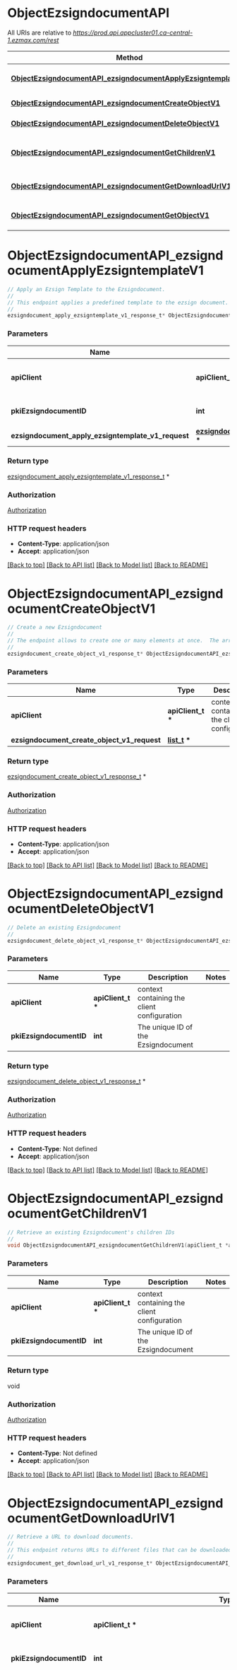 # ObjectEzsigndocumentAPI

All URIs are relative to *https://prod.api.appcluster01.ca-central-1.ezmax.com/rest*

Method | HTTP request | Description
------------- | ------------- | -------------
[**ObjectEzsigndocumentAPI_ezsigndocumentApplyEzsigntemplateV1**](ObjectEzsigndocumentAPI.md#ObjectEzsigndocumentAPI_ezsigndocumentApplyEzsigntemplateV1) | **POST** /1/object/ezsigndocument/{pkiEzsigndocumentID}/applyezsigntemplate | Apply an Ezsign Template to the Ezsigndocument.
[**ObjectEzsigndocumentAPI_ezsigndocumentCreateObjectV1**](ObjectEzsigndocumentAPI.md#ObjectEzsigndocumentAPI_ezsigndocumentCreateObjectV1) | **POST** /1/object/ezsigndocument | Create a new Ezsigndocument
[**ObjectEzsigndocumentAPI_ezsigndocumentDeleteObjectV1**](ObjectEzsigndocumentAPI.md#ObjectEzsigndocumentAPI_ezsigndocumentDeleteObjectV1) | **DELETE** /1/object/ezsigndocument/{pkiEzsigndocumentID} | Delete an existing Ezsigndocument
[**ObjectEzsigndocumentAPI_ezsigndocumentGetChildrenV1**](ObjectEzsigndocumentAPI.md#ObjectEzsigndocumentAPI_ezsigndocumentGetChildrenV1) | **GET** /1/object/ezsigndocument/{pkiEzsigndocumentID}/getChildren | Retrieve an existing Ezsigndocument&#39;s children IDs
[**ObjectEzsigndocumentAPI_ezsigndocumentGetDownloadUrlV1**](ObjectEzsigndocumentAPI.md#ObjectEzsigndocumentAPI_ezsigndocumentGetDownloadUrlV1) | **GET** /1/object/ezsigndocument/{pkiEzsigndocumentID}/getDownloadUrl/{eDocumentType} | Retrieve a URL to download documents.
[**ObjectEzsigndocumentAPI_ezsigndocumentGetObjectV1**](ObjectEzsigndocumentAPI.md#ObjectEzsigndocumentAPI_ezsigndocumentGetObjectV1) | **GET** /1/object/ezsigndocument/{pkiEzsigndocumentID} | Retrieve an existing Ezsigndocument


# **ObjectEzsigndocumentAPI_ezsigndocumentApplyEzsigntemplateV1**
```c
// Apply an Ezsign Template to the Ezsigndocument.
//
// This endpoint applies a predefined template to the ezsign document. This allows to automatically apply all the form and signature fields on a document in a single step.  The document must not already have fields otherwise an error will be returned.
//
ezsigndocument_apply_ezsigntemplate_v1_response_t* ObjectEzsigndocumentAPI_ezsigndocumentApplyEzsigntemplateV1(apiClient_t *apiClient, int pkiEzsigndocumentID, ezsigndocument_apply_ezsigntemplate_v1_request_t * ezsigndocument_apply_ezsigntemplate_v1_request);
```

### Parameters
Name | Type | Description  | Notes
------------- | ------------- | ------------- | -------------
**apiClient** | **apiClient_t \*** | context containing the client configuration | 
**pkiEzsigndocumentID** | **int** | The unique ID of the Ezsigndocument | 
**ezsigndocument_apply_ezsigntemplate_v1_request** | **[ezsigndocument_apply_ezsigntemplate_v1_request_t](ezsigndocument_apply_ezsigntemplate_v1_request.md) \*** |  | 

### Return type

[ezsigndocument_apply_ezsigntemplate_v1_response_t](ezsigndocument_apply_ezsigntemplate_v1_response.md) *


### Authorization

[Authorization](../README.md#Authorization)

### HTTP request headers

 - **Content-Type**: application/json
 - **Accept**: application/json

[[Back to top]](#) [[Back to API list]](../README.md#documentation-for-api-endpoints) [[Back to Model list]](../README.md#documentation-for-models) [[Back to README]](../README.md)

# **ObjectEzsigndocumentAPI_ezsigndocumentCreateObjectV1**
```c
// Create a new Ezsigndocument
//
// The endpoint allows to create one or many elements at once.  The array can contain simple (Just the object) or compound (The object and its child) objects.  Creating compound elements allows to reduce the multiple requests to create all child objects.
//
ezsigndocument_create_object_v1_response_t* ObjectEzsigndocumentAPI_ezsigndocumentCreateObjectV1(apiClient_t *apiClient, list_t * ezsigndocument_create_object_v1_request);
```

### Parameters
Name | Type | Description  | Notes
------------- | ------------- | ------------- | -------------
**apiClient** | **apiClient_t \*** | context containing the client configuration | 
**ezsigndocument_create_object_v1_request** | **[list_t](ezsigndocument_create_object_v1_request.md) \*** |  | 

### Return type

[ezsigndocument_create_object_v1_response_t](ezsigndocument_create_object_v1_response.md) *


### Authorization

[Authorization](../README.md#Authorization)

### HTTP request headers

 - **Content-Type**: application/json
 - **Accept**: application/json

[[Back to top]](#) [[Back to API list]](../README.md#documentation-for-api-endpoints) [[Back to Model list]](../README.md#documentation-for-models) [[Back to README]](../README.md)

# **ObjectEzsigndocumentAPI_ezsigndocumentDeleteObjectV1**
```c
// Delete an existing Ezsigndocument
//
ezsigndocument_delete_object_v1_response_t* ObjectEzsigndocumentAPI_ezsigndocumentDeleteObjectV1(apiClient_t *apiClient, int pkiEzsigndocumentID);
```

### Parameters
Name | Type | Description  | Notes
------------- | ------------- | ------------- | -------------
**apiClient** | **apiClient_t \*** | context containing the client configuration | 
**pkiEzsigndocumentID** | **int** | The unique ID of the Ezsigndocument | 

### Return type

[ezsigndocument_delete_object_v1_response_t](ezsigndocument_delete_object_v1_response.md) *


### Authorization

[Authorization](../README.md#Authorization)

### HTTP request headers

 - **Content-Type**: Not defined
 - **Accept**: application/json

[[Back to top]](#) [[Back to API list]](../README.md#documentation-for-api-endpoints) [[Back to Model list]](../README.md#documentation-for-models) [[Back to README]](../README.md)

# **ObjectEzsigndocumentAPI_ezsigndocumentGetChildrenV1**
```c
// Retrieve an existing Ezsigndocument's children IDs
//
void ObjectEzsigndocumentAPI_ezsigndocumentGetChildrenV1(apiClient_t *apiClient, int pkiEzsigndocumentID);
```

### Parameters
Name | Type | Description  | Notes
------------- | ------------- | ------------- | -------------
**apiClient** | **apiClient_t \*** | context containing the client configuration | 
**pkiEzsigndocumentID** | **int** | The unique ID of the Ezsigndocument | 

### Return type

void

### Authorization

[Authorization](../README.md#Authorization)

### HTTP request headers

 - **Content-Type**: Not defined
 - **Accept**: application/json

[[Back to top]](#) [[Back to API list]](../README.md#documentation-for-api-endpoints) [[Back to Model list]](../README.md#documentation-for-models) [[Back to README]](../README.md)

# **ObjectEzsigndocumentAPI_ezsigndocumentGetDownloadUrlV1**
```c
// Retrieve a URL to download documents.
//
// This endpoint returns URLs to different files that can be downloaded during the signing process.  These links will expire after 5 minutes so the download of the file should be made soon after retrieving the link.
//
ezsigndocument_get_download_url_v1_response_t* ObjectEzsigndocumentAPI_ezsigndocumentGetDownloadUrlV1(apiClient_t *apiClient, int pkiEzsigndocumentID, ezmax_api_definition_ezsigndocumentGetDownloadUrlV1_eDocumentType_e eDocumentType);
```

### Parameters
Name | Type | Description  | Notes
------------- | ------------- | ------------- | -------------
**apiClient** | **apiClient_t \*** | context containing the client configuration | 
**pkiEzsigndocumentID** | **int** | The unique ID of the Ezsigndocument | 
**eDocumentType** | **ezmax_api_definition_ezsigndocumentGetDownloadUrlV1_eDocumentType_e** | The type of document to retrieve.  1. **Initial** Is the initial document before any signature were applied. 2. **Signed** Is the final document once all signatures were applied. 3. **Proofdocument** Is the evidence report. 4. **Proof** Is the complete evidence archive including all of the above and more.  | 

### Return type

[ezsigndocument_get_download_url_v1_response_t](ezsigndocument_get_download_url_v1_response.md) *


### Authorization

[Authorization](../README.md#Authorization)

### HTTP request headers

 - **Content-Type**: Not defined
 - **Accept**: application/json

[[Back to top]](#) [[Back to API list]](../README.md#documentation-for-api-endpoints) [[Back to Model list]](../README.md#documentation-for-models) [[Back to README]](../README.md)

# **ObjectEzsigndocumentAPI_ezsigndocumentGetObjectV1**
```c
// Retrieve an existing Ezsigndocument
//
ezsigndocument_get_object_v1_response_t* ObjectEzsigndocumentAPI_ezsigndocumentGetObjectV1(apiClient_t *apiClient, int pkiEzsigndocumentID);
```

### Parameters
Name | Type | Description  | Notes
------------- | ------------- | ------------- | -------------
**apiClient** | **apiClient_t \*** | context containing the client configuration | 
**pkiEzsigndocumentID** | **int** | The unique ID of the Ezsigndocument | 

### Return type

[ezsigndocument_get_object_v1_response_t](ezsigndocument_get_object_v1_response.md) *


### Authorization

[Authorization](../README.md#Authorization)

### HTTP request headers

 - **Content-Type**: Not defined
 - **Accept**: application/json

[[Back to top]](#) [[Back to API list]](../README.md#documentation-for-api-endpoints) [[Back to Model list]](../README.md#documentation-for-models) [[Back to README]](../README.md)

